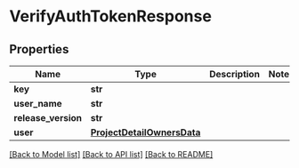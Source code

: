 # VerifyAuthTokenResponse

## Properties
Name | Type | Description | Notes
------------ | ------------- | ------------- | -------------
**key** | **str** |  | 
**user_name** | **str** |  | 
**release_version** | **str** |  | 
**user** | [**ProjectDetailOwnersData**](ProjectDetailOwnersData.md) |  | 

[[Back to Model list]](../README.md#documentation-for-models) [[Back to API list]](../README.md#documentation-for-api-endpoints) [[Back to README]](../README.md)


